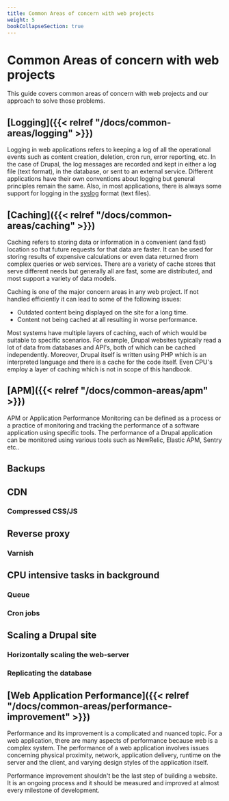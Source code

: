 ```yaml
---
title: Common Areas of concern with web projects
weight: 5
bookCollapseSection: true
---
```


# Common Areas of concern with web projects

This guide covers common areas of concern with web projects and our approach to solve those problems.

## [Logging]({{< relref "/docs/common-areas/logging" >}})

Logging in web applications refers to keeping a log of all the operational events such as content creation, deletion, cron run, error reporting, etc. In the case of Drupal, the log messages are recorded and kept in either a log file (text format), in the database, or sent to an external service. Different applications have their own conventions about logging but general principles remain the same. Also, in most applications, there is always some support for logging in the [syslog](https://en.wikipedia.org/wiki/Syslog) format (text files).

## [Caching]({{< relref "/docs/common-areas/caching" >}})

Caching refers to storing data or information in a convenient (and fast) location so that future requests for that data are faster. It can be used for storing results of expensive calculations or even data returned from complex queries or web services. There are a variety of cache stores that serve different needs but generally all are fast, some are distributed, and most support a variety of data models.

Caching is one of the major concern areas in any web project. If not handled efficiently it can lead to some of the following issues:

- Outdated content being displayed on the site for a long time.
- Content not being cached at all resulting in worse performance.

Most systems have multiple layers of caching, each of which would be suitable to specific scenarios. For example, Drupal websites typically read a lot of data from databases and API's, both of which can be cached independently. Moreover, Drupal itself is written using PHP which is an interpreted language and there is a cache for the code itself. Even CPU's employ a layer of caching which is not in scope of this handbook.

## [APM]({{< relref "/docs/common-areas/apm" >}})

APM or Application Performance Monitoring can be defined as a process or a practice of monitoring and tracking the performance of a software application using specific tools. The performance of a Drupal application can be monitored using various tools such as NewRelic, Elastic APM, Sentry etc..

## Backups

## CDN

### Compressed CSS/JS

## Reverse proxy

### Varnish

## CPU intensive tasks in background

### Queue

### Cron jobs

## Scaling a Drupal site

### Horizontally scaling the web-server

### Replicating the database

## [Web Application Performance]({{< relref "/docs/common-areas/performance-improvement" >}})

Performance and its improvement is a complicated and nuanced topic. For a web application, there are many aspects of performance because web is a complex system. The performance of a web application involves issues concerning physical proximity, network, application delivery, runtime on the server and the client, and varying design styles of the application itself.

Performance improvement shouldn't be the last step of building a website. It is an ongoing process and it should be measured and improved at almost every milestone of development.

